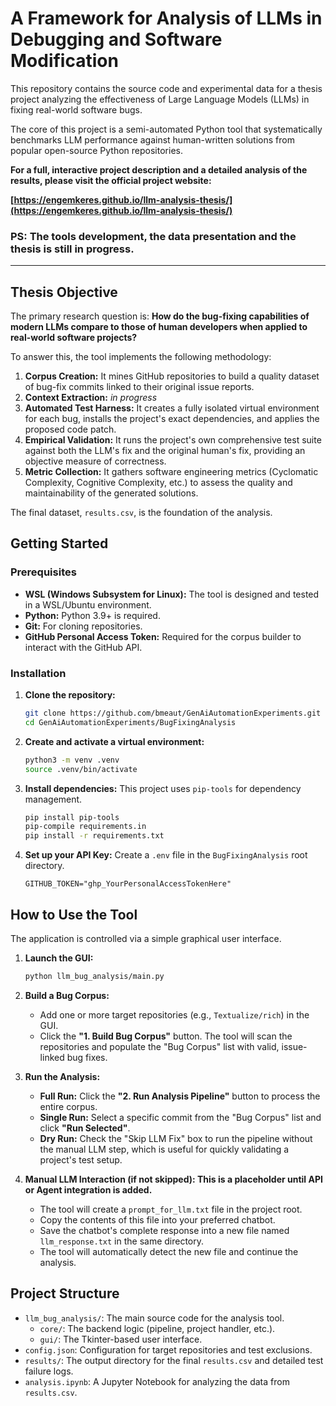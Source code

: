 # A Framework for Analysis of LLMs in Debugging and Software Modification

This repository contains the source code and experimental data for a thesis project analyzing the effectiveness of Large Language Models (LLMs) in fixing real-world software bugs.

The core of this project is a semi-automated Python tool that systematically benchmarks LLM performance against human-written solutions from popular open-source Python repositories.

**For a full, interactive project description and a detailed analysis of the results, please visit the official project website:**

**[https://engemkeres.github.io/llm-analysis-thesis/](https://engemkeres.github.io/llm-analysis-thesis/)**


### PS: The tools development, the data presentation and the thesis is still in progress.
---

## Thesis Objective

The primary research question is: **How do the bug-fixing capabilities of modern LLMs compare to those of human developers when applied to real-world software projects?**

To answer this, the tool implements the following methodology:
1.  **Corpus Creation:** It mines GitHub repositories to build a quality dataset of bug-fix commits linked to their original issue reports.
2.  **Context Extraction:** *in progress*
3.  **Automated Test Harness:** It creates a fully isolated virtual environment for each bug, installs the project's exact dependencies, and applies the proposed code patch.
4.  **Empirical Validation:** It runs the project's own comprehensive test suite against both the LLM's fix and the original human's fix, providing an objective measure of correctness.
5.  **Metric Collection:** It gathers software engineering metrics (Cyclomatic Complexity, Cognitive Complexity, etc.) to assess the quality and maintainability of the generated solutions.

The final dataset, `results.csv`, is the foundation of the analysis.

## Getting Started

### Prerequisites

- **WSL (Windows Subsystem for Linux):** The tool is designed and tested in a WSL/Ubuntu environment.
- **Python:** Python 3.9+ is required.
- **Git:** For cloning repositories.
- **GitHub Personal Access Token:** Required for the corpus builder to interact with the GitHub API.

### Installation

1.  **Clone the repository:**
    ```bash
    git clone https://github.com/bmeaut/GenAiAutomationExperiments.git
    cd GenAiAutomationExperiments/BugFixingAnalysis
    ```

2.  **Create and activate a virtual environment:**
    ```bash
    python3 -m venv .venv
    source .venv/bin/activate
    ```

3.  **Install dependencies:**
    This project uses `pip-tools` for dependency management.
    ```bash
    pip install pip-tools
    pip-compile requirements.in
    pip install -r requirements.txt
    ```

4.  **Set up your API Key:**
    Create a `.env` file in the `BugFixingAnalysis` root directory.
    ```    # .env
    GITHUB_TOKEN="ghp_YourPersonalAccessTokenHere"
    ```

## How to Use the Tool

The application is controlled via a simple graphical user interface.

1.  **Launch the GUI:**
    ```bash
    python llm_bug_analysis/main.py
    ```

2.  **Build a Bug Corpus:**
    - Add one or more target repositories (e.g., `Textualize/rich`) in the GUI.
    - Click the **"1. Build Bug Corpus"** button. The tool will scan the repositories and populate the "Bug Corpus" list with valid, issue-linked bug fixes.

3.  **Run the Analysis:**
    - **Full Run:** Click the **"2. Run Analysis Pipeline"** button to process the entire corpus.
    - **Single Run:** Select a specific commit from the "Bug Corpus" list and click **"Run Selected"**.
    - **Dry Run:** Check the "Skip LLM Fix" box to run the pipeline without the manual LLM step, which is useful for quickly validating a project's test setup.

4.  **Manual LLM Interaction (if not skipped): This is a placeholder until API or Agent integration is added.**
    - The tool will create a `prompt_for_llm.txt` file in the project root.
    - Copy the contents of this file into your preferred chatbot.
    - Save the chatbot's complete response into a new file named `llm_response.txt` in the same directory.
    - The tool will automatically detect the new file and continue the analysis.

## Project Structure

-   `llm_bug_analysis/`: The main source code for the analysis tool.
    -   `core/`: The backend logic (pipeline, project handler, etc.).
    -   `gui/`: The Tkinter-based user interface.
-   `config.json`: Configuration for target repositories and test exclusions.
-   `results/`: The output directory for the final `results.csv` and detailed test failure logs.
-   `analysis.ipynb`: A Jupyter Notebook for analyzing the data from `results.csv`.